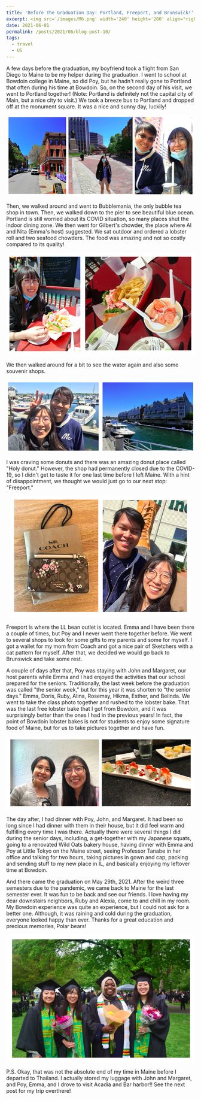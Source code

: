 ```yaml
---
title: 'Before The Graduation Day: Portland, Freeport, and Brunswick!'
excerpt: <img src='/images/M6.png' width='240' height='200' align="right" hspace="20">  A few days before the graduation, my boyfriend took a flight from San Diego to Maine to be my helper during the graduation. I went to school at Bowdoin college in Maine, so did Poy, but he hadn't really gone to Portland that often during his time at Bowdoin. So, on the second day of his visit, we went to Portland together! (Note. Portland is definitely not the capital city of Main, but a nice city to visit.) We took a breeze bus to Portland and dropped off at the monument square. It was a nice and sunny day, luckily! 
date: 2021-06-01
permalink: /posts/2021/06/blog-post-10/
tags:
  - travel
  - US
---
```


A few days before the graduation, my boyfriend took a flight from San Diego to Maine to be my helper during the graduation. I went to school at Bowdoin college in Maine,
so did Poy, but he hadn't really gone to Portland that often during his time at Bowdoin. So, on the second day of his visit, we went to Portland together! (Note: Portland is definitely not the capital
city of Main, but a nice city to visit.) We took a breeze bus to Portland and dropped off at the monument square. It was a nice and sunny day, luckily! 

<p align="center">
  <img src="/images/M1.png">
</p>

Then, we walked around and went to Bubblemania, the only bubble tea shop in town. Then, we walked down to the pier to see beautiful blue ocean. Portland is still worried
about its COVID situation, so many places shut the indoor dining zone. We then went for Gilbert's chowder, the place where Al and Nita (Emma's host) suggested. 
We sat outdoor and ordered a lobster roll and two seafood chowders. The food was amazing and not so costly compared to its quality! 

<p align="center">
  <img src="/images/M2.png">
</p>

We then walked around for a bit to see the water again and also some souvenir shops.
<p align="center">
  <img src="/images/M3.png">
</p>

I was craving some donuts and there was an amazing donut place called "Holy donut."
However, the shop had permanently closed due to the COVID-19, so I didn't get to taste it for one last time before I left Maine. With a hint of disappointment, we thought
we would just go to our next stop: "Freeport."

<p align="center">
  <img src="/images/M4.png">
</p>

Freeport is where the LL bean outlet is located. Emma and I have been there a couple of times, but Poy and I never went there together before. We went to several shops to 
look for some gifts to my parents and some for myself. I got a wallet for my mom from Coach and got a nice pair of Sketchers with a cat pattern for myself. After that, we 
decided we would go back to Brunswick and take some rest. 


A couple of days after that, Poy was staying with John and Margaret, our host parents while Emma and I had enjoyed the activities that our school prepared for the seniors.
Traditionally, the last week before the graduation was called "the senior week," but for this year it was shorten to "the senior days." Emma, Doris, Ruby, Alina, Rosemay, Hikma, 
Esther, and Belinda. We went to take the class photo together and rushed to the lobster bake. That was the last free lobster bake that I got from Bowdoin, and it was 
surprisingly better than the ones I had in the previous years! In fact, the point of Bowdoin lobster bakes is not for students to enjoy some signature food of Maine, but 
for us to take pictures together and have fun. 

<p align="center">
  <img src="/images/M5.png">
</p>

The day after, I had dinner with Poy, John, and Margaret. It had been so long since I had dinner with them in their house, but it did feel warm and fulfilling every time I was there.
Actually there were several things I did during the senior days, including, a get-together with my Japanese squats, going to a renovated Wild Oats bakery house, having dinner
with Emma and Poy at Little Tokyo on the Maine street, seeing Professor Tanabe in her office and talking for two hours, taking pictures in gown and cap, packing and sending stuff to my new place in IL, 
and basically enjoying my leftover time at Bowdoin. 



And there came the graduation on May 29th, 2021. After the weird three semesters due to the pandemic, we came back to Maine for the last semester ever. It was fun to be 
back and see our friends. I love having my dear downstairs neighbors, Ruby and Alexia, come to and chill in my room. My Bowdoin experience was quite an experience, but 
I could not ask for a better one. Although, it was raining and cold during the graduation, everyone looked happy than ever. Thanks for a great education and precious memories,
Polar bears!


<p align="center">
  <img src="/images/M6.png">
</p>


P.S. Okay, that was not the absolute end of my time in Maine before I departed to Thailand. I actually stored my luggage with John and Margaret, and Poy, Emma, and I 
drove to visit Acadia and Bar harbor!! See the next post for my trip overthere! 

